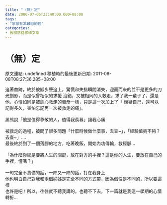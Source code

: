 ```yaml
---
title: "（無）定"
date: 2006-07-06T23:40:00.000+08:00
tags: 
- "家家有本難唸的經"
categories:
- 舊部落格移植文章
---
```


# （無）定

原文連結: undefined
移植時的最後更新日期: 2011-08-08T08:27:36.285+08:00

追著血跡，終於被腳步聲追上，驚慌和失措瞬間消失，迎面而來的並不是更多的刀光劍影，而是似曾相似的求援 沒錯，又被相同的人救走，求了我一輩子了，還是他，心情如同是被劍心救走的彌彥一樣，只是這一次加上了「 懷疑自己，還可以記得多久，害怕忘記再一次被救走的痛」。<br /><br />黑熊說「他是值得尊敬的人，值得我羨慕」讓我心痛<br /><br />被救走的過程，被問了很多問題「什麼時候做什麼事，去查~」，「經驗值夠不夠？去查~」....<br />最後終於到了一個落腳的地方，吃著晚飯，開始內功傳輸，救經脈...<br /><br />「為什麼你總是要將人生的關鍵，放在對方的手裡？這是你的人生，要放在自己的手裡，懂嗎？」<br /><br />一句完全不責備的話，一陣又一陣的話，打在我身上<br />他也明白自己對我和兩個姊姊是完全不同的方式帶，因為個性是不同的，所以要這樣<br />也許是吧！所以，往往就不聽我講的，也聽不下去，下一篇就是我這一學期的心情轉折...
